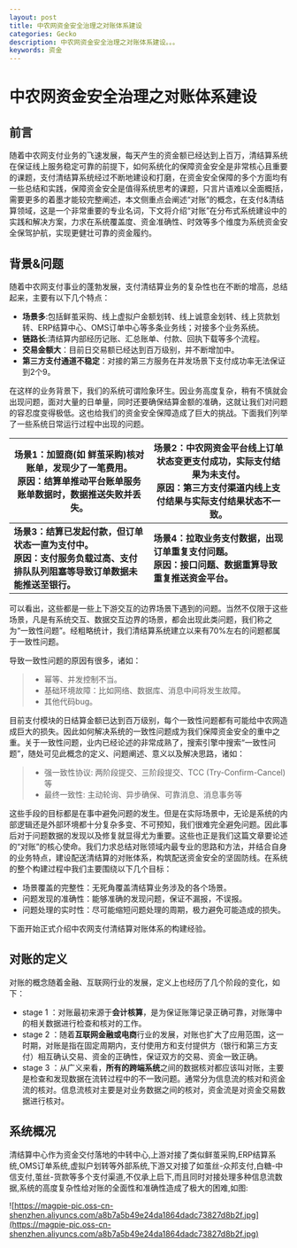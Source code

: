 ```yaml
---
layout: post
title: 中农网资金安全治理之对账体系建设
categories: Gecko
description: 中农网资金安全治理之对账体系建设。。。
keywords: 资金
---
```

# 中农网资金安全治理之对账体系建设

## 前言

随着中农网支付业务的飞速发展，每天产生的资金额已经达到上百万，清结算系统在保证线上服务稳定可靠的前提下，如何系统化的保障资金安全是非常核心且重要的课题，支付清结算系统经过不断地建设和打磨，在资金安全保障的多个方面均有一些总结和实践，保障资金安全是值得系统思考的课题，只言片语难以全面概括，需要更多的着墨才能较完整阐述，本文侧重点会阐述“对账”的概念，在支付&清结算领域，这是一个非常重要的专业名词，下文将介绍“对账”在分布式系统建设中的实践和解决方案，力求在系统覆盖度、资金准确性、时效等多个维度为系统资金安全保驾护航，实现更健壮可靠的资金履约。

## 背景&问题

随着中农网支付事业的蓬勃发展，支付清结算业务的复杂性也在不断的增高，总结起来，主要有以下几个特点：

- **场景多**:包括鲜茧采购、线上虚拟户金额划转、线上诚意金划转、线上货款划转、ERP结算中心、OMS订单中心等多条业务线；对接多个业务系统。
- **链路长**:清结算内部经历记账、汇总账单、付款、回执下载等多个流程。
- **交易金额大**：目前日交易额已经达到百万级别，并不断增加中。
- **第三方支付通道不稳定**：对接的第三方服务在并发场景下支付成功率无法保证到2个9。

在这样的业务背景下，我们的系统可谓险象环生。因业务高度复杂，稍有不慎就会出现问题，面对大量的日单量，同时还要确保结算金额的准确，这就让我们对问题的容忍度变得极低。这也给我们的资金安全保障造成了巨大的挑战。下面我们列举了一些系统日常运行过程中出现的问题。

| 场景1：加盟商(如 鲜茧采购)核对账单，发现少了一笔费用。<br />原因：结算单推动平台账单服务账单数据时，数据推送失败并丢失。 | 场景2：中农网资金平台线上订单状态变更支付成功，实际支付结果为未支付。<br />原因：第三方支付渠道内线上支付结果与实际支付结果状态不一致。 |
| ------------------------------------------------------------ | ------------------------------------------------------------ |
| **场景3：结算已发起付款，但订单状态一直为支付中。<br />原因：支付服务负载过高、支付排队队列阻塞等导致订单数据未能推送至银行。** | **场景4：拉取业务支付数据，出现订单重复支付问题。<br />原因：接口问题、数据重算导致重复推送资金平台。** |

可以看出，这些都是一些上下游交互的边界场景下遇到的问题。当然不仅限于这些场景，凡是有系统交互、数据交互边界的场景，都会出现此类问题，我们称之为“一致性问题”。经粗略统计，我们清结算系统建立以来有70%左右的问题都属于一致性问题。

导致一致性问题的原因有很多，诸如：

> - 幂等、并发控制不当。
> - 基础环境故障：比如网络、数据库、消息中间将发生故障。
> - 其他代码bug。

目前支付模块的日结算金额已达到百万级别，每个一致性问题都有可能给中农网造成巨大的损失。因此如何解决系统的一致性问题成为我们保障资金安全的重中之重。关于一致性问题，业内已经论述的非常成熟了，搜索引擎中搜索“一致性问题”，随处可见此概念的定义、问题阐述、意义以及解决思路，诸如：

> - 强一致性协议: 两阶段提交、三阶段提交、TCC (Try-Confirm-Cancel)等
> - 最终一致性: 主动轮询、异步确保、可靠消息、消息事务等

这些手段的目标都是在事中避免问题的发生。但是在实际场景中，无论是系统的内部逻辑还是外部环境都十分复杂多变、不可预知，我们很难完全避免问题。因此事后对于问题数据的发现以及修复就显得尤为重要。这些也正是我们这篇文章要论述的“对账”的核心使命。我们力求总结对账领域内最专业的思路和方法，并结合自身的业务特点，建设配送清结算的对账体系，构筑配送资金安全的坚固防线。在系统的整个构建过程中我们主要围绕以下几个目标：

- 场景覆盖的完整性：无死角覆盖清结算业务涉及的各个场景。
- 问题发现的准确性：能够准确的发现问题，保证不漏报，不误报。
- 问题处理的实时性：尽可能缩短问题处理的周期，极力避免可能造成的损失。

下面开始正式介绍中农网支付清结算对账体系的构建经验。

## 对账的定义

对账的概念随着金融、互联网行业的发展，定义上也经历了几个阶段的变化，如下：

- stage 1 ：对账最初来源于**会计核算**，是为保证账簿记录正确可靠，对账簿中的相关数据进行检查和核对的工作。
- stage 2 ：随着**互联网金融或电商**行业的发展，对账也扩大了应用范围，这一时期，对账是指在固定周期内，支付使用方和支付提供方（银行和第三方支付）相互确认交易、资金的正确性，保证双方的交易、资金一致正确。
- stage 3 ：从广义来看，**所有的跨端系统**之间的数据核对都应该叫对账，主要是检查和发现数据在流转过程中的不一致问题。通常分为信息流的核对和资金流的核对。信息流核对主要是对业务数据之间的核对，资金流是对资金交易数据进行核对。

## 系统概况

清结算中心作为资金交付落地的中转中心,上游对接了类似鲜茧采购,ERP结算系统,OMS订单系统,虚拟户划转等外部系统,下游又对接了如茧丝-众邦支付,白糖-中信支付,茧丝-货款等多个支付渠道,不仅承上启下,而且同时对接处理多种信息流数据,系统的高度复杂性给对账的全面性和准确性造成了极大的困难,如图:

![https://magpie-pic.oss-cn-shenzhen.aliyuncs.com/a8b7a5b49e24da1864dadc73827d8b2f.jpg](https://magpie-pic.oss-cn-shenzhen.aliyuncs.com/a8b7a5b49e24da1864dadc73827d8b2f.jpg)



